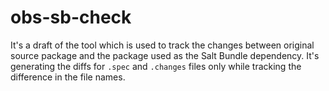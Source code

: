 # obs-sb-check

It's a draft of the tool which is used to track the changes between original source package and the package used as the Salt Bundle dependency.
It's generating the diffs for `.spec` and `.changes` files only while tracking the difference in the file names.
